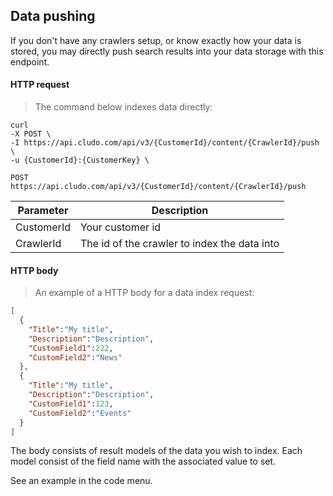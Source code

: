 <h2 id="data-indexing_push">Data pushing</h2>

If you don't have any crawlers setup, or know exactly how your data is stored, you may directly push search results into your data storage with this endpoint.





#### HTTP request

> The command below indexes data directly:

```shell
curl
-X POST \
-I https://api.cludo.com/api/v3/{CustomerId}/content/{CrawlerId}/push \
-u {CustomerId}:{CustomerKey} \
```

`POST https://api.cludo.com/api/v3/{CustomerId}/content/{CrawlerId}/push`

Parameter | Description
----- | ------
CustomerId | Your customer id
CrawlerId | The id of the crawler to index the data into





#### HTTP body

> An example of a HTTP body for a data index request:

```json
[
  {
    "Title":"My title",
    "Description":"Description",
    "CustomField1":222,
    "CustomField2":"News"
  },
  {
    "Title":"My title",
    "Description":"Description",
    "CustomField1":123,
    "CustomField2":"Events"
  }
]
```

The body consists of result models of the data you wish to index. Each model consist of the field name with the associated value to set.

See an example in the code menu.